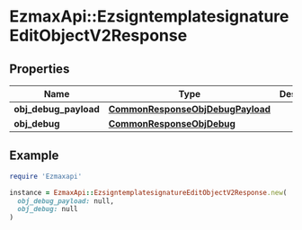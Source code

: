 # EzmaxApi::EzsigntemplatesignatureEditObjectV2Response

## Properties

| Name | Type | Description | Notes |
| ---- | ---- | ----------- | ----- |
| **obj_debug_payload** | [**CommonResponseObjDebugPayload**](CommonResponseObjDebugPayload.md) |  |  |
| **obj_debug** | [**CommonResponseObjDebug**](CommonResponseObjDebug.md) |  | [optional] |

## Example

```ruby
require 'Ezmaxapi'

instance = EzmaxApi::EzsigntemplatesignatureEditObjectV2Response.new(
  obj_debug_payload: null,
  obj_debug: null
)
```

